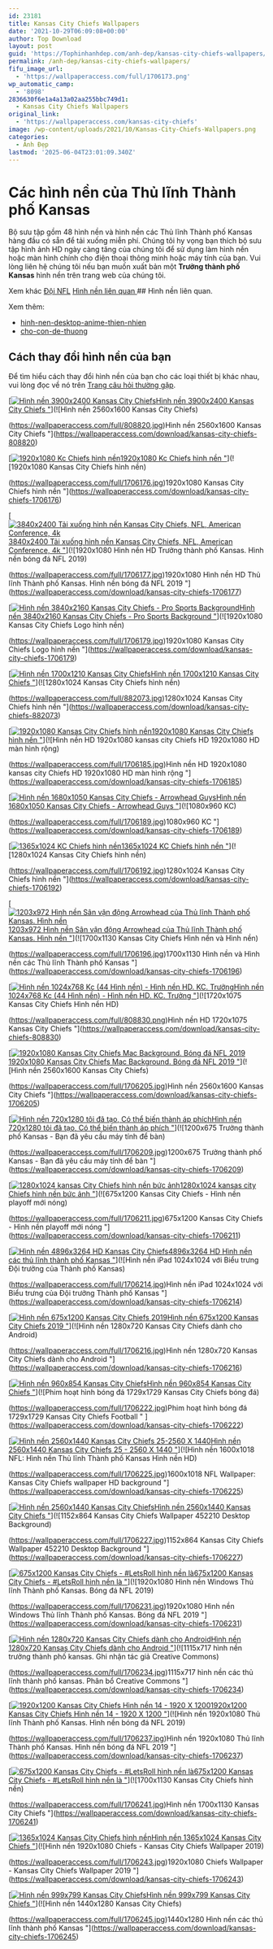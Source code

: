```yaml
---
id: 23181
title: Kansas City Chiefs Wallpapers
date: '2021-10-29T06:09:08+00:00'
author: Top Download
layout: post
guid: 'https://Tophinhanhdep.com/anh-dep/kansas-city-chiefs-wallpapers/'
permalink: /anh-dep/kansas-city-chiefs-wallpapers/
fifu_image_url:
  - 'https://wallpaperaccess.com/full/1706173.png'
wp_automatic_camp:
  - '8098'
2836630f6e1a4a13a02aa255bbc749d1:
  - Kansas City Chiefs Wallpapers
original_link:
  - 'https://wallpaperaccess.com/kansas-city-chiefs'
image: /wp-content/uploads/2021/10/Kansas-City-Chiefs-Wallpapers.png
categories:
  - Ảnh Đẹp
lastmod: '2025-06-04T23:01:09.340Z'
---
```

# Các hình nền của Thủ lĩnh Thành phố Kansas

Bộ sưu tập gồm 48 hình nền và hình nền các Thủ lĩnh Thành phố Kansas hàng đầu có sẵn để tải xuống miễn phí. Chúng tôi hy vọng bạn thích bộ sưu tập hình ảnh HD ngày càng tăng của chúng tôi để sử dụng làm hình nền hoặc màn hình chính cho điện thoại thông minh hoặc máy tính của bạn. Vui lòng liên hệ chúng tôi nếu bạn muốn xuất bản một **Trưởng thành phố Kansas** hình nền trên trang web của chúng tôi.

Xem khác [Đội NFL](https://wallpaperaccess.com/list/nfl-teams) [Hình nền liên quan ](#related) ## Hình nền liên quan.

   
 Xem thêm:

   
- [hinh-nen-desktop-anime-thien-nhien](https://tophinhanhdep.com/anh-anime/hinh-nen-desktop-anime-thien-nhien/)
- [cho-con-de-thuong](https://tophinhanhdep.com/the-gioi-dong-vat/cho-con-de-thuong/)

## Cách thay đổi hình nền của bạn

Để tìm hiểu cách thay đổi hình nền của bạn cho các loại thiết bị khác nhau, vui lòng đọc về nó trên [Trang câu hỏi thường gặp](https://tophinhanhdep.com/faq/).

  
[[![Hình nền 3900x2400 Kansas City Chiefs](https://wallpaperaccess.com/full/1706173.png)Hình nền 3900x2400 Kansas City Chiefs "](https://wallpaperaccess.com/download/kansas-city-chiefs-1706173)](![Hình nền 2560x1600 Kansas City Chiefs)

(https://wallpaperaccess.com/full/808820.jpg)Hình nền 2560x1600 Kansas City Chiefs "](https://wallpaperaccess.com/download/kansas-city-chiefs-808820)

[[![1920x1080 Kc Chiefs hình nền](https://wallpaperaccess.com/full/1706175.jpg)1920x1080 Kc Chiefs hình nền "](https://wallpaperaccess.com/download/kansas-city-chiefs-1706175)](![1920x1080 Kansas City Chiefs hình nền)

(https://wallpaperaccess.com/full/1706176.jpg)1920x1080 Kansas City Chiefs hình nền "](https://wallpaperaccess.com/download/kansas-city-chiefs-1706176)

[[![3840x2400 Tải xuống hình nền Kansas City Chiefs, NFL, American Conference, 4k](https://wallpaperaccess.com/full/808846.jpg)3840x2400 Tải xuống hình nền Kansas City Chiefs, NFL, American Conference, 4k "](https://wallpaperaccess.com/download/kansas-city-chiefs-808846)](![1920x1080 Hình nền HD Trưởng thành phố Kansas.  Hình nền bóng đá NFL 2019)

(https://wallpaperaccess.com/full/1706177.jpg)1920x1080 Hình nền HD Thủ lĩnh Thành phố Kansas. Hình nền bóng đá NFL 2019 "](https://wallpaperaccess.com/download/kansas-city-chiefs-1706177)

[[![Hình nền 3840x2160 Kansas City Chiefs - Pro Sports Background](https://wallpaperaccess.com/full/1706178.png)Hình nền 3840x2160 Kansas City Chiefs - Pro Sports Background "](https://wallpaperaccess.com/download/kansas-city-chiefs-1706178)](![1920x1080 Kansas City Chiefs Logo hình nền)

(https://wallpaperaccess.com/full/1706179.jpg)1920x1080 Kansas City Chiefs Logo hình nền "](https://wallpaperaccess.com/download/kansas-city-chiefs-1706179)

[[![Hình nền 1700x1210 Kansas City Chiefs](https://wallpaperaccess.com/full/808827.jpg)Hình nền 1700x1210 Kansas City Chiefs "](https://wallpaperaccess.com/download/kansas-city-chiefs-808827)](![1280x1024 Kansas City Chiefs hình nền)

(https://wallpaperaccess.com/full/882073.jpg)1280x1024 Kansas City Chiefs hình nền "](https://wallpaperaccess.com/download/kansas-city-chiefs-882073)

[[![1920x1080 Kansas City Chiefs hình nền](https://wallpaperaccess.com/full/1706184.jpg)1920x1080 Kansas City Chiefs hình nền "](https://wallpaperaccess.com/download/kansas-city-chiefs-1706184)](![Hình nền HD 1920x1080 kansas city Chiefs HD 1920x1080 HD màn hình rộng)

(https://wallpaperaccess.com/full/1706185.jpg)Hình nền HD 1920x1080 kansas city Chiefs HD 1920x1080 HD màn hình rộng "](https://wallpaperaccess.com/download/kansas-city-chiefs-1706185)

[[![Hình nền 1680x1050 Kansas City Chiefs - Arrowhead Guys](https://wallpaperaccess.com/full/1706186.jpg)Hình nền 1680x1050 Kansas City Chiefs - Arrowhead Guys "](https://wallpaperaccess.com/download/kansas-city-chiefs-1706186)](![1080x960 KC)

(https://wallpaperaccess.com/full/1706189.jpg)1080x960 KC "](https://wallpaperaccess.com/download/kansas-city-chiefs-1706189)

[[![1365x1024 KC Chiefs hình nền](https://wallpaperaccess.com/full/1706190.jpg)1365x1024 KC Chiefs hình nền "](https://wallpaperaccess.com/download/kansas-city-chiefs-1706190)](![1280x1024 Kansas City Chiefs hình nền)

(https://wallpaperaccess.com/full/1706192.jpg)1280x1024 Kansas City Chiefs hình nền "](https://wallpaperaccess.com/download/kansas-city-chiefs-1706192)

[[![1203x972 Hình nền Sân vận động Arrowhead của Thủ lĩnh Thành phố Kansas.  Hình nền](https://wallpaperaccess.com/full/1706193.jpg)1203x972 Hình nền Sân vận động Arrowhead của Thủ lĩnh Thành phố Kansas. Hình nền "](https://wallpaperaccess.com/download/kansas-city-chiefs-1706193)](![1700x1130 Kansas City Chiefs Hình nền và Hình nền)

(https://wallpaperaccess.com/full/1706196.jpg)1700x1130 Hình nền và Hình nền các Thủ lĩnh Thành phố Kansas "](https://wallpaperaccess.com/download/kansas-city-chiefs-1706196)

[[![Hình nền 1024x768 Kc (44 Hình nền) - Hình nền HD.  KC.  Trưởng](https://wallpaperaccess.com/full/1706201.jpg)Hình nền 1024x768 Kc (44 Hình nền) - Hình nền HD. KC. Trưởng "](https://wallpaperaccess.com/download/kansas-city-chiefs-1706201)](![1720x1075 Kansas City Chiefs Hình nền HD)

(https://wallpaperaccess.com/full/808830.png)Hình nền HD 1720x1075 Kansas City Chiefs "](https://wallpaperaccess.com/download/kansas-city-chiefs-808830)

[[![1920x1080 Kansas City Chiefs Mac Background.  Bóng đá NFL 2019](https://wallpaperaccess.com/full/1706203.jpg)1920x1080 Kansas City Chiefs Mac Background. Bóng đá NFL 2019 "](https://wallpaperaccess.com/download/kansas-city-chiefs-1706203)](![Hình nền 2560x1600 Kansas City Chiefs)

(https://wallpaperaccess.com/full/1706205.jpg)Hình nền 2560x1600 Kansas City Chiefs "](https://wallpaperaccess.com/download/kansas-city-chiefs-1706205)

[[![Hình nền 720x1280 tôi đã tạo, Có thể biến thành áp phích](https://wallpaperaccess.com/full/1706208.jpg)Hình nền 720x1280 tôi đã tạo, Có thể biến thành áp phích "](https://wallpaperaccess.com/download/kansas-city-chiefs-1706208)](![1200x675 Trưởng thành phố Kansas - Bạn đã yêu cầu máy tính để bàn)

(https://wallpaperaccess.com/full/1706209.jpg)1200x675 Trưởng thành phố Kansas - Bạn đã yêu cầu máy tính để bàn "](https://wallpaperaccess.com/download/kansas-city-chiefs-1706209)

[[![1280x1024 kansas City Chiefs hình nền bức ảnh](https://wallpaperaccess.com/full/1706210.jpg)1280x1024 kansas city Chiefs hình nền bức ảnh "](https://wallpaperaccess.com/download/kansas-city-chiefs-1706210)](![675x1200 Kansas City Chiefs - Hình nền playoff mới nóng)

(https://wallpaperaccess.com/full/1706211.jpg)675x1200 Kansas City Chiefs - Hình nền playoff mới nóng "](https://wallpaperaccess.com/download/kansas-city-chiefs-1706211)

[[![Hình nền 4896x3264 HD Kansas City Chiefs](https://wallpaperaccess.com/full/1706212.jpg)4896x3264 HD Hình nền các thủ lĩnh thành phố Kansas "](https://wallpaperaccess.com/download/kansas-city-chiefs-1706212)](![Hình nền iPad 1024x1024 với Biểu trưng Đội trưởng của Thành phố Kansas)

(https://wallpaperaccess.com/full/1706214.jpg)Hình nền iPad 1024x1024 với Biểu trưng của Đội trưởng Thành phố Kansas "](https://wallpaperaccess.com/download/kansas-city-chiefs-1706214)

[[![Hình nền 675x1200 Kansas City Chiefs 2019](https://wallpaperaccess.com/full/1706215.jpg)Hình nền 675x1200 Kansas City Chiefs 2019 "](https://wallpaperaccess.com/download/kansas-city-chiefs-1706215)](![Hình nền 1280x720 Kansas City Chiefs dành cho Android)

(https://wallpaperaccess.com/full/1706216.jpg)Hình nền 1280x720 Kansas City Chiefs dành cho Android "](https://wallpaperaccess.com/download/kansas-city-chiefs-1706216)

[[![Hình nền 960x854 Kansas City Chiefs](https://wallpaperaccess.com/full/1706219.jpg)Hình nền 960x854 Kansas City Chiefs "](https://wallpaperaccess.com/download/kansas-city-chiefs-1706219)](![Phim hoạt hình bóng đá 1729x1729 Kansas City Chiefs bóng đá)

(https://wallpaperaccess.com/full/1706222.jpg)Phim hoạt hình bóng đá 1729x1729 Kansas City Chiefs Football " ](https://wallpaperaccess.com/download/kansas-city-chiefs-1706222)

[[![Hình nền 2560x1440 Kansas City Chiefs 25-2560 X 1440](https://wallpaperaccess.com/full/1706223.jpg)Hình nền 2560x1440 Kansas City Chiefs 25 - 2560 X 1440 "](https://wallpaperaccess.com/download/kansas-city-chiefs-1706223)](![Hình nền 1600x1018 NFL: Hình nền Thủ lĩnh Thành phố Kansas Hình nền HD)

(https://wallpaperaccess.com/full/1706225.jpg)1600x1018 NFL Wallpaper: Kansas City Chiefs wallpaper HD background "](https://wallpaperaccess.com/download/kansas-city-chiefs-1706225)

[[![Hình nền 2560x1440 Kansas City Chiefs](https://wallpaperaccess.com/full/14276.jpg)Hình nền 2560x1440 Kansas City Chiefs "](https://wallpaperaccess.com/download/kansas-city-chiefs-14276)](![1152x864 Kansas City Chiefs Wallpaper 452210 Desktop Background)

(https://wallpaperaccess.com/full/1706227.jpg)1152x864 Kansas City Chiefs Wallpaper 452210 Desktop Background "](https://wallpaperaccess.com/download/kansas-city-chiefs-1706227)

[[![675x1200 Kansas City Chiefs - #LetsRoll hình nền là](https://wallpaperaccess.com/full/1706229.jpg)675x1200 Kansas City Chiefs - #LetsRoll hình nền là "](https://wallpaperaccess.com/download/kansas-city-chiefs-1706229)](![1920x1080 Hình nền Windows Thủ lĩnh Thành phố Kansas.  Bóng đá NFL 2019)

(https://wallpaperaccess.com/full/1706231.jpg)1920x1080 Hình nền Windows Thủ lĩnh Thành phố Kansas. Bóng đá NFL 2019 "](https://wallpaperaccess.com/download/kansas-city-chiefs-1706231)

[[![Hình nền 1280x720 Kansas City Chiefs dành cho Android](https://wallpaperaccess.com/full/1706232.jpg)Hình nền 1280x720 Kansas City Chiefs dành cho Android "](https://wallpaperaccess.com/download/kansas-city-chiefs-1706232)](![1115x717 hình nền trưởng thành phố kansas.  Ghi nhận tác giả Creative Commons)

(https://wallpaperaccess.com/full/1706234.jpg)1115x717 hình nền các thủ lĩnh thành phố kansas. Phân bổ Creative Commons "](https://wallpaperaccess.com/download/kansas-city-chiefs-1706234)

[[![1920x1200 Kansas City Chiefs Hình nền 14 - 1920 X 1200](https://wallpaperaccess.com/full/1706235.jpg)1920x1200 Kansas City Chiefs Hình nền 14 - 1920 X 1200 "](https://wallpaperaccess.com/download/kansas-city-chiefs-1706235)](![Hình nền 1920x1080 Thủ lĩnh Thành phố Kansas.  Hình nền bóng đá NFL 2019)

(https://wallpaperaccess.com/full/1706237.jpg)Hình nền 1920x1080 Thủ lĩnh Thành phố Kansas. Hình nền bóng đá NFL 2019 "](https://wallpaperaccess.com/download/kansas-city-chiefs-1706237)

[[![675x1200 Kansas City Chiefs - #LetsRoll hình nền là](https://wallpaperaccess.com/full/1706239.jpg)675x1200 Kansas City Chiefs - #LetsRoll hình nền là "](https://wallpaperaccess.com/download/kansas-city-chiefs-1706239)](![1700x1130 Kansas City Chiefs hình nền)

(https://wallpaperaccess.com/full/1706241.jpg)Hình nền 1700x1130 Kansas City Chiefs "](https://wallpaperaccess.com/download/kansas-city-chiefs-1706241)

[[![1365x1024 Kansas City Chiefs hình nền](https://wallpaperaccess.com/full/1706242.jpg)Hình nền 1365x1024 Kansas City Chiefs "](https://wallpaperaccess.com/download/kansas-city-chiefs-1706242)](![Hình nền 1920x1080 Chiefs - Kansas City Chiefs Wallpaper 2019)

(https://wallpaperaccess.com/full/1706243.jpg)1920x1080 Chiefs Wallpaper - Kansas City Chiefs Wallpaper 2019 "](https://wallpaperaccess.com/download/kansas-city-chiefs-1706243)

[[![Hình nền 999x799 Kansas City Chiefs](https://wallpaperaccess.com/full/808843.jpg)Hình nền 999x799 Kansas City Chiefs "](https://wallpaperaccess.com/download/kansas-city-chiefs-808843)](![Hình nền 1440x1280 Kansas City Chiefs)

(https://wallpaperaccess.com/full/1706245.jpg)1440x1280 Hình nền các thủ lĩnh thành phố Kansas "](https://wallpaperaccess.com/download/kansas-city-chiefs-1706245)
